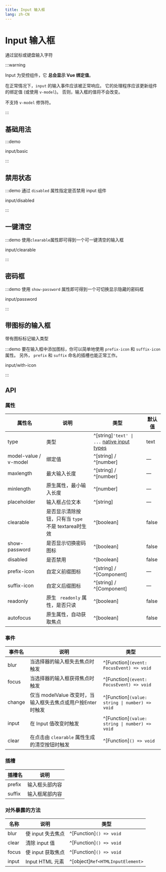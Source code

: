 ```yaml
---
title: Input 输入框
lang: zh-CN
---
```


# Input 输入框

通过鼠标或键盘输入字符

:::warning

Input 为受控组件，它 **总会显示 Vue 绑定值**。

在正常情况下，`input` 的输入事件应该被正常响应。 它的处理程序应该更新组件的绑定值 (或使用 `v-model`)。 否则，输入框的值将不会改变。

不支持 `v-model` 修饰符。

:::

## 基础用法

:::demo

input/basic

:::

## 禁用状态

:::demo 通过 `disabled` 属性指定是否禁用 input 组件

input/disabled

:::

## 一键清空

:::demo 使用`clearable`属性即可得到一个可一键清空的输入框

input/clearable

:::

## 密码框

:::demo 使用 `show-password` 属性即可得到一个可切换显示隐藏的密码框

input/password

:::

## 带图标的输入框

带有图标标记输入类型

:::demo 要在输入框中添加图标，你可以简单地使用 `prefix-icon` 和 `suffix-icon` 属性。 另外， `prefix` 和 `suffix` 命名的插槽也能正常工作。

input/with-icon

:::

## API

### 属性

| 属性名                   | 说明                                                                                    | 类型                                                                                                                                                    | 默认值        |
| --------------------- | ------------------------------------------------------------------------------------- | ----------------------------------------------------------------------------------------------------------------------------------------------------- | ---------- |
| type                  | 类型                                                                                    | ^[string]`'text' \| ...` [native input types](https://developer.mozilla.org/en-US/docs/Web/HTML/Element/input#Form_%3Cinput%3E_types) | text       |
| model-value / v-model | 绑定值                                                                                   | ^[string] / ^[number]                                                                                                                                 | —          |
| maxlength             | 最大输入长度                                                                                | ^[string] / ^[number]                                                                                                                                 | —          |
| minlength             | 原生属性，最小输入长度                                                                           | ^[number]                                                                                                                                             | —          |
| placeholder           | 输入框占位文本                                                                               | ^[string]                                                                                                                                             | —          |
| clearable             | 是否显示清除按钮，只有当 `type` 不是 textarea时生效                                                    | ^[boolean]                                                                                                                                            | false      |
| show-password         | 是否显示切换密码图标                                                                            | ^[boolean]                                                                                                                                            | false      |
| disabled              | 是否禁用                                                                                  | ^[boolean]                                                                                                                                            | false      |
| prefix-icon           | 自定义前缀图标                                                                               | ^[string] / ^[Component]                                                                                                                              | —          |
| suffix-icon           | 自定义后缀图标                                                                               | ^[string] / ^[Component]                                                                                                                              | —          |
| readonly              | 原生 ` readonly` 属性，是否只读                                                                | ^[boolean]                                                                                                                                            | false      |
| autofocus             | 原生属性，自动获取焦点                                                                           | ^[boolean]                                                                                                                                            | false      |

### 事件

| 事件名    | 说明                                     | 类型                                                 |
| ------ | -------------------------------------- | -------------------------------------------------- |
| blur   | 当选择器的输入框失去焦点时触发                        | ^[Function]`(event: FocusEvent) => void`        |
| focus  | 当选择器的输入框获得焦点时触发                        | ^[Function]`(event: FocusEvent) => void`        |
| change | 仅当 modelValue 改变时，当输入框失去焦点或用户按Enter时触发 | ^[Function]`(value: string \| number) => void` |
| input  | 在 Input 值改变时触发                         | ^[Function]`(value: string \| number) => void` |
| clear  | 在点击由 `clearable` 属性生成的清空按钮时触发          | ^[Function]`() => void`                         |

### 插槽

| 插槽名     | 说明                               |
| ------- | -------------------------------- |
| prefix  | 输入框头部内容 |
| suffix  | 输入框尾部内容 |

### 对外暴露的方法

| 名称             | 说明                      | 类型                                                             |
| -------------- | ----------------------- | -------------------------------------------------------------- |
| blur           | 使 input 失去焦点            | ^[Function]`() => void`                                     |
| clear          | 清除 input 值              | ^[Function]`() => void`                                     |
| focus          | 使 input 获取焦点            | ^[Function]`() => void`                                     |
| input          | Input HTML 元素           | ^[object]`Ref<HTMLInputElement>`                         |
